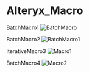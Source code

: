 # Alteryx_Macro

BatchMacro1
![BatchMacro](https://github.com/Rishi-Kalpa/ECommerce-Sales-Analysis-Dashboard/assets/98646729/2b06000d-32c0-4bd9-b6ae-f69c0c5fcf87)

BatchMacro2
![BatchMacro1](https://github.com/Rishi-Kalpa/ECommerce-Sales-Analysis-Dashboard/assets/98646729/3c620a70-0ca6-41e2-8fce-8a09d9af497c)

IterativeMacro3
![Macro1](https://github.com/Rishi-Kalpa/ECommerce-Sales-Analysis-Dashboard/assets/98646729/55dfd951-24bc-4fc2-8066-e917405fbbbf)

BatchMacro4
![Macro2](https://github.com/Rishi-Kalpa/ECommerce-Sales-Analysis-Dashboard/assets/98646729/fec9ff90-2303-40df-aba6-3d74126f02a2)
